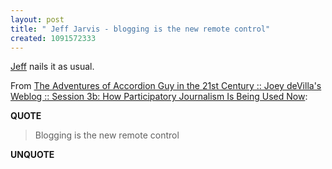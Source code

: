 ```yaml
---
layout: post
title: " Jeff Jarvis - blogging is the new remote control"
created: 1091572333
---
```

<a href="http://www.buzzmachine.com/">Jeff</a> nails it as usual.

From <a href="http://accordionguy.blogware.com/blog/_archives/2004/8/3/117858.html">The Adventures of Accordion Guy in the 21st Century :: Joey deVilla's Weblog :: Session 3b: How Participatory Journalism Is Being Used Now</a>:
<p><strong>QUOTE</strong></p><blockquote>Blogging is the new remote control</blockquote><p><strong>UNQUOTE</strong></p>

